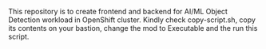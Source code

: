 This repository is to create frontend and backend for AI/ML Object Detection workload in OpenShift cluster.
Kindly check copy-script.sh, copy its contents on your bastion, change the mod to Executable and the run this script.

